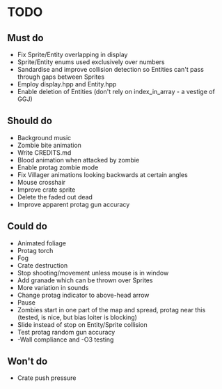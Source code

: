 # TODO

## Must do
- Fix Sprite/Entity overlapping in display
- Sprite/Entity enums used exclusively over numbers
- Sandardise and improve collision detection so Entities can't pass through gaps between Sprites
- Employ display.hpp and Entity.hpp
- Enable deletion of Entities (don't rely on index_in_array - a vestige of GGJ)

## Should do
- Background music
- Zombie bite animation
- Write CREDITS.md
- Blood animation when attacked by zombie
- Enable protag zombie mode
- Fix Villager animations looking backwards at certain angles
- Mouse crosshair
- Improve crate sprite
- Delete the faded out dead
- Improve apparent protag gun accuracy

## Could do
- Animated foliage
- Protag torch
- Fog
- Crate destruction
- Stop shooting/movement unless mouse is in window
- Add granade which can be thrown over Sprites
- More variation in sounds
- Change protag indicator to above-head arrow
- Pause
- Zombies start in one part of the map and spread, protag near this (tested, is nice, but bias loiter is blocking)
- Slide instead of stop on Entity/Sprite collision
- Test protag random gun accuracy
- -Wall compliance and -O3 testing

## Won't do
- Crate push pressure
